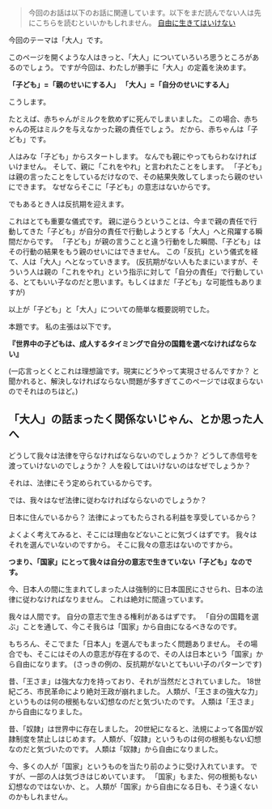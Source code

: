 <!-- あなたは本当に「大人」ですか？ -->
<!-- 〜我々が人間として生きるために必要な条件について〜 -->

> 今回のお話は以下のお話に関連しています。以下をまだ読んでない人は先にこちらを読むといいかもしれません。
[自由に生きてはいけない](/world/freedom)

今回のテーマは「大人」です。

このページを開くような人はきっと、「大人」についていろいろ思うところがあるのでしょう。
ですが今回は、わたしが勝手に「大人」の定義を決めます。

**「子ども」=「親のせいにする人」**
**「大人」=「自分のせいにする人」**

こうします。

たとえば、赤ちゃんがミルクを飲めずに死んでしまいました。
この場合、赤ちゃんの死はミルクを与えなかった親の責任でしょう。
だから、赤ちゃんは「子ども」です。

人はみな「子ども」からスタートします。
なんでも親にやってもらわなければいけません。
そして、親に「これをやれ」と言われたことをします。
「子ども」は親の言ったことをしているだけなので、その結果失敗してしまったら親のせいにできます。
なぜならそこに「子ども」の意志はないからです。

でもあるとき人は反抗期を迎えます。

これはとても重要な儀式です。
親に逆らうということは、今まで親の責任で行動してきた「子ども」が自分の責任で行動しようとする「大人」へと飛躍する瞬間だからです。
「子ども」が親の言うことと違う行動をした瞬間、「子ども」はその行動の結果をもう親のせいにはできません。
この「反抗」という儀式を経て、人は「大人」へとなっていきます。
(反抗期がない人もたまにいますが、そういう人は親の「これをやれ」という指示に対して「自分の責任」で行動している、とてもいい子なのだと思います。もしくはまだ「子ども」な可能性もありますが)

以上が「子ども」と「大人」についての簡単な概要説明でした。

本題です。
私の主張は以下です。

**『世界中の子どもは、成人するタイミングで自分の国籍を選べなければならない』**

(一応言っとくとこれは理想論です。現実にどうやって実現させるんですか？ と聞かれると、解決しなければならない問題が多すぎてこのページでは収まらないのでそれはのちほど。)


## 「大人」の話まったく関係ないじゃん、とか思った人へ
どうして我々は法律を守らなければならないのでしょうか？
どうして赤信号を渡っていけないのでしょうか？
人を殺してはいけないのはなぜでしょうか？

それは、法律にそう定められているからです。

では、我々はなぜ法律に従わなければならないのでしょうか？

日本に住んでいるから？
法律によってもたらされる利益を享受しているから？

よくよく考えてみると、そこには理由などないことに気づくはずです。
我々はそれを選んでいないのですから。
そこに我々の意志はないのですから。

**つまり、「国家」にとって我々は自分の意志で生きていない「子ども」なのです。**

今、日本人の間に生まれてしまった人は強制的に日本国民にさせられ、日本の法律に従わなければなりません。
これは絶対に間違っています。

我々は人間です。
自分の意志で生きる権利があるはずです。
「自分の国籍を選ぶ」ことを通して、今こそ我らは「国家」から自由になるべきなのです。

もちろん、そこでまた「日本人」を選んでもまったく問題ありません。
その場合でも、そこにはその人の意志が存在するので、その人は日本という「国家」から自由になります。
(さっきの例の、反抗期がないとてもいい子のパターンです)

昔、「王さま」は強大な力を持っており、それが当然だとされていました。
18世紀ごろ、市民革命により絶対王政が崩れました。
人類が、「王さまの強大な力」というものは何の根拠もない幻想なのだと気づいたのです。
人類は「王さま」から自由になりました。

昔、「奴隷」は世界中に存在しました。
20世紀になると、法規によって各国が奴隷制度を禁止しはじめます。
人類が、「奴隷」というものは何の根拠もない幻想なのだと気づいたのです。
人類は「奴隷」から自由になりました。

今、多くの人が「国家」というものを当たり前のように受け入れています。
ですが、一部の人は気づきはじめいています。
「国家」もまた、何の根拠もない幻想なのではないか、と。
人類が「国家」から自由になる日も、そう遠くないのかもしれません。
